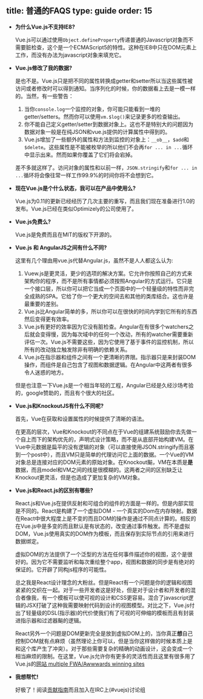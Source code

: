 title: 普通的FAQS
type: guide
order: 15
---

- **为什么Vue.js不支持IE8?**

  Vue.js可以通过使用`Object.defineProperty`传递普通的Javascript对象而不需要脏检查，这个是一个ECMAScript5的特性。这种在IE8中只在DOM元素上工作，而没有办法为javascript对象来填充它。

- **Vue.js修改了我的数据?**

  是也不是。Vue.js只是把不同的属性转换成getter和setter所以当这些属性被访问或者修改时可以得到通知。当序列化的时候，你的数据看上去是一模一样的。当然，有一些警告：

  1. 当你`console.log`一个监控的对象，你可能只能看到一堆的getter/setters。然而你可以使用`vm.$log()`来记录更多的检查输出。
  2. 你不能自己定义getter/setter到数据对象上。这也不是特别大的问题因为数据对象一般是在纯JSON和vue.js提供的计算属性中得到的。
  3. Vue.js增加了一些额外的属性和方法到监控的对象上：`__ob__`，`$add`和`$delete`。这些属性是不能被枚举的所以他们不会再`for ... in ...`循环中显示出来。然而如果你覆盖了它们将会宕掉。

  差不多就这样了。访问对象的属性和以前一样，`JSON.stringify`和`for ... in ...`循环将会像往常一样工作99.9%的时间你将不会想到它。

- **现在Vue.js是个什么状态，我可以在产品中使用么?**

  Vue.js为0.11的更新已经经历了几次主要的重写，而且我们现在准备进行1.0的发布。Vue.js已经在类似Optimizely的公司使用了。

- **Vue.js免费么?**

  Vue.js是免费而且在MIT的版权下开源的。

- **Vue.js 和 AngularJS之间有什么不同?**

  这里有几个理由用vue.js代替Angular.js，虽然不是人人都这么认为:

  1. Vuew.js是更灵活，更少的选项的解决方案。它允许你按照自己的方式来架构你的程序，而不是所有事情都必须按照Angular的方式运行。它只是一个接口层，所以你可以把它当成一个页面中的一个轻量级的特性而非完全成熟的SPA。它给了你一个更大的空间去和其他的类库结合。这也许是最重要的差别。
  2. Vue.js比Angular简单的多，所以你可以在很快的时间内学到它所有的东西然后变得更有效率。
  3. Vue.js有更好的效率因为它没有脏检查。Angular在有很多个watchers之后就会变得慢，因为每次域中的任何一个改动，所有的watcher需要重新评估一次。Vue.js不需要这些，因为它使用了基于事件的监控机制，所以所有的改动独立触发除非有明确的依赖关系。
  4. Vue.js在指示器和组件之间有一个更清晰的界限。指示器只是来封装DOM操作，而组件是自己包含了视图和数据逻辑。在Angular中这两者有很多令人迷惑的地方。

  但是也注意一下Vue.js是一个相当年轻的工程，Angular已经是久经沙场考验的，google赞助的，而且有个很大的社区。

- **Vue.js和KnockoutJS有什么不同呢?**

  首先，Vue在获取和设置属性的时候提供了清晰的语法。

  在更高的层次，Vue和Knockout的不同点在于Vue的组建系统鼓励你去先做一个自上而下的架构优先的，声明式设计策略，而不是从底部开始构建VM。在Vue中元数据是扁平的没有逻辑的对象（可以直接使用JSON.stringify而且塞到一个post中），而且VM只是简单的代理访问它上面的数据。一个Vue的VM对象总是连接对应的DOM元素的原始对象。在Knockout䬅，VM在本质是**是**数据，而且model和VM之间的线是很模糊的。这两者之间的区别缺乏让Knockout更灵活，但是也造成了更加复杂的VM对象。

- **Vue.js和React.js的区别有哪些?**

  React.js和Vue.js在提供反射和可组合的组件的方面是一样的。但是内部实现是不同的。React是构建了一个虚拟DOM - 一个真实的Dom在内存映射。数据在React中很大程度上是不变的而且DOM的操作是通过不同点计算的。相反的在Vue.js中是多变的而且默认是有状态的，改变通过事件触发。而不是虚拟DOM，Vue.js使用真实的DOM作为模板，而且保存到实际节点的引用来进行数据绑定。

  虚拟DOM的方法提供了一个泛型的方法在任何事件描述你的视图，这个是很好的。因为它不需要监听和每次重绘整个app，视图和数据的同步是有绝对的保证的。它开辟了同构js程序的可能性。

  总之我是React设计理念的大粉丝。但是React有一个问题是你的逻辑和视图紧紧的交织在一起。对于一些开发者这是好处，但是对于设计者和开发者的混合者像我，有一个模板可以使可视的设计和CSS更容易。混合了javascript逻辑的JSX打破了这种我需要映射代码到设计的视图模型。对比之下，Vue.js付出了轻量级的DSL(指示器)的代价使我们有了可视的可伸缩的模板而且有封装进指示器和过滤器䬅的逻辑。

  React另外一个问题是DOM更新完全是放到虚拟DOM上的，当你真正**想**自己控制DOM就有点麻烦（虽然理论上你可以，但是当你这样做的时候本质上是和这个库产生了冲突）。对于那些需要复杂的精确的动画设计，这会变成一个相当麻烦的限制。在这里，Vue.js允许你有更多的灵活性而且这里有很多用了Vue.js的[网站 multiple FWA/Awwwards winning sites](https://github.com/yyx990803/vue/wiki/Projects-Using-Vue.js#interactive-experiences)
  
- **我想帮忙!**

    好极了！阅读[贡献指南](https://github.com/yyx990803/vue/blob/master/CONTRIBUTING.md)而且加入在IRC上(#vuejs)讨论组